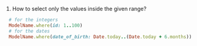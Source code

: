 1. How to select only the values inside the given range?

```rb
  # for the integers
  ModelName.where(id: 1..100)
  # for the dates
  ModelName.where(date_of_birth: Date.today..(Date.today + 6.months))
```
